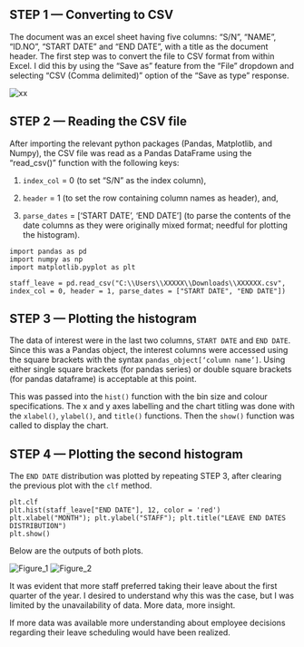 ## STEP 1 — Converting to CSV

The document was an excel sheet having five columns: “S/N”, “NAME”, “ID.NO”, “START DATE” and “END DATE”, with a title as the document header. The first step was to convert the file to CSV format from within Excel. I did this by using the “Save as” feature from the “File” dropdown and selecting “CSV (Comma delimited)” option of the “Save as type” response.

![xx](https://user-images.githubusercontent.com/92611635/233744457-81e22e6f-f336-4564-820a-1d627ba37671.PNG)


## STEP 2 — Reading the CSV file

After importing the relevant python packages (Pandas, Matplotlib, and Numpy), the CSV file was read as a Pandas DataFrame using the “read_csv()” function with the following keys:

1. `index_col` = 0 (to set “S/N” as the index column),

2. `header` = 1 (to set the row containing column names as header), and,

3. `parse_dates` = [‘START DATE’, ‘END DATE’] (to parse the contents of the date columns as they were originally mixed format; needful for plotting the histogram).

```
import pandas as pd
import numpy as np
import matplotlib.pyplot as plt

staff_leave = pd.read_csv("C:\\Users\\XXXXX\\Downloads\\XXXXXX.csv", index_col = 0, header = 1, parse_dates = ["START DATE", "END DATE"])
```

## STEP 3 — Plotting the histogram

The data of interest were in the last two columns, `START DATE` and `END DATE`. Since this was a Pandas object, the interest columns were accessed using the square brackets with the syntax `pandas_object[‘column name’]`. Using either single square brackets (for pandas series) or double square brackets (for pandas dataframe) is acceptable at this point.

This was passed into the `hist()` function with the bin size and colour specifications. The x and y axes labelling and the chart titling was done with the `xlabel()`, `ylabel()`, and `title()` functions. Then the `show()` function was called to display the chart.

## STEP 4 — Plotting the second histogram

The `END DATE` distribution was plotted by repeating STEP 3, after clearing the previous plot with the `clf` method.

```
plt.clf
plt.hist(staff_leave["END DATE"], 12, color = 'red')
plt.xlabel("MONTH"); plt.ylabel("STAFF"); plt.title("LEAVE END DATES DISTRIBUTION")
plt.show()
```

Below are the outputs of both plots.

![Figure_1](https://user-images.githubusercontent.com/92611635/233743613-9c5e77bc-2b48-48a1-9a29-7b8801df9209.png)
![Figure_2](https://user-images.githubusercontent.com/92611635/233743695-be85a487-77cf-4d9c-adb4-2214847e0069.png)

It was evident that more staff preferred taking their leave about the first quarter of the year. I desired to understand why this was the case, but I was limited by the unavailability of data. More data, more insight.

If more data was available more understanding about employee decisions regarding their leave scheduling would have been realized.
